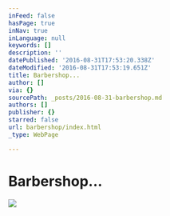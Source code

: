 ```yaml
---
inFeed: false
hasPage: true
inNav: true
inLanguage: null
keywords: []
description: ''
datePublished: '2016-08-31T17:53:20.338Z'
dateModified: '2016-08-31T17:53:19.651Z'
title: Barbershop...
author: []
via: {}
sourcePath: _posts/2016-08-31-barbershop.md
authors: []
publisher: {}
starred: false
url: barbershop/index.html
_type: WebPage

---
```

# Barbershop...
![](https://the-grid-user-content.s3-us-west-2.amazonaws.com/2b0d1cb7-be86-4a65-bc5a-cb5765da6519.jpg)